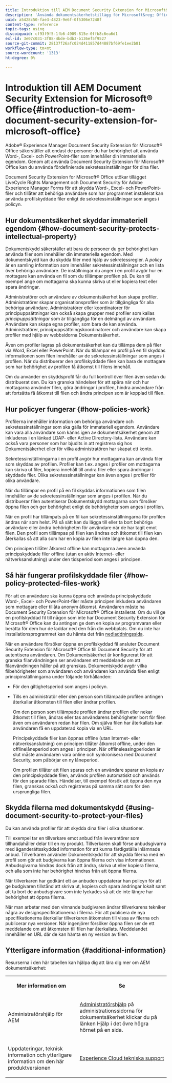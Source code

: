 ```yaml
---
title: Introduktion till AEM Document Security Extension for Microsoft&reg; Kontor
description: 'Använda dokumentsäkerhetstillägg för Microsoft&reg; Office: du kan använda fördefinierade sekretessinställningar på din Microsoft&reg; Office-filer.'
uuid: a5428c50-fae3-4823-9e6f-0f5306e7248f
content-type: reference
topic-tags: using
discoiquuid: cf93f9f5-1fb6-4909-815e-0ffb8c6ea6d1
exl-id: 3e07c031-3f88-4bde-bdb3-b136ef5f9527
source-git-commit: 28137f26afc024d411857d44887bf69fe1ee2b81
workflow-type: tm+mt
source-wordcount: '1313'
ht-degree: 0%

---
```


# Introduktion till AEM Document Security Extension for Microsoft® Office{#introduction-to-aem-document-security-extension-for-microsoft-office}

Adobe® Experience Manager Document Security Extension för Microsoft® Office säkerställer att endast de personer du har behörighet att använda Word-, Excel- och PowerPoint-filer som innehåller din immateriella egendom. Genom att använda Document Security Extension för Microsoft® Office kan du använda fördefinierade sekretessinställningar för dina filer.

Document Security Extension for Microsoft® Office utökar tillägget LiveCycle Rights Management och Document Security för Adobe Experience Manager Forms för att skydda Word-, Excel- och PowerPoint-filer och tillåter att behöriga användare som har programmet installerat kan använda profilskyddade filer enligt de sekretessinställningar som anges i policyn.

## Hur dokumentsäkerhet skyddar immateriell egendom {#how-document-security-protects-intellectual-property}

Dokumentskydd säkerställer att bara de personer du ger behörighet kan använda filer som innehåller din immateriella egendom. Med dokumentskydd kan du skydda filer med hjälp av sekretessregler. A *policy* är en samling information som innehåller sekretessinställningar och en lista över behöriga användare. De inställningar du anger i en profil avgör hur en mottagare kan använda en fil som du tillämpar profilen på. Du kan till exempel ange om mottagarna ska kunna skriva ut eller kopiera text eller spara ändringar.

Administratörer och användare av dokumentsäkerhet kan skapa profiler. Administratörer skapar organisationsprofiler som är tillgängliga för alla behöriga användare. Administratörer eller koordinatorer för principuppsättningar kan också skapa grupper med profiler som kallas *principuppsättningar* som är tillgängliga för en delmängd av användare. Användare kan skapa egna profiler, som bara de kan använda. Administratörer, principuppsättningskoordinatorer och användare kan skapa profiler med hjälp av webbsidorna Dokumentsäkerhet.

Även om profiler lagras på dokumentsäkerhet kan du tillämpa dem på filer via Word, Excel eller PowerPoint. När du tillämpar en profil på en fil skyddas informationen som filen innehåller av de sekretessinställningar som anges i profilen. När du distribuerar den profilskyddade filen kan bara de mottagare som har behörighet av profilen få åtkomst till filens innehåll.

Om du använder en skyddsprofil får du full kontroll över filen även sedan du distribuerat den. Du kan granska händelser för att spåra när och hur mottagarna använder filen, göra ändringar i profilen, hindra användare från att fortsätta få åtkomst till filen och ändra principen som är kopplad till filen.

## Hur policyer fungerar {#how-policies-work}

Profilerna innehåller information om behöriga användare och sekretessinställningar som ska gälla för immateriell egendom. Användare kan vara alla användare som känns igen av dokumentsäkerhet genom att inkluderas i en länkad LDAP- eller Active Directory-lista. Användare kan också vara personer som har bjudits in att registrera sig hos Dokumentsäkerhet eller för vilka administratören har skapat ett konto.

Sekretessinställningarna i en profil avgör hur mottagarna kan använda filer som skyddas av profilen. Profiler kan t.ex. anges i profiler om mottagarna kan skriva ut filer, kopiera innehåll till andra filer eller spara ändringar i skyddade filer. Olika sekretessinställningar kan även anges i profiler för olika användare.

När du tillämpar en profil på en fil skyddas informationen som filen innehåller av de sekretessinställningar som anges i profilen. När du distribuerar filen autentiserar Dokumentskydd mottagarna som försöker öppna filen och ger behörighet enligt de behörigheter som anges i profilen.

När en profil har tillämpats på en fil kan sekretessinställningarna för profilen ändras när som helst. På så sätt kan du lägga till eller ta bort behöriga användare eller ändra behörigheten för användare när de har tagit emot filen. Den profil som tillämpas på filen kan ändras och åtkomst till filen kan återkallas så att alla som har en kopia av filen inte längre kan öppna den.

Om principen tillåter åtkomst offline kan mottagarna även använda principskyddade filer offline (utan en aktiv Internet- eller nätverksanslutning) under den tidsperiod som anges i principen.

## Så här fungerar profilskyddade filer {#how-policy-protected-files-work}

För att en användare ska kunna öppna och använda principskyddade Word-, Excel- och PowerPoint-filer måste principen inkludera användaren som mottagare eller tillåta anonym åtkomst. Användaren måste ha Document Security Extension för Microsoft® Office installerat. Om du vill ge en profilskyddad fil till någon som inte har Document Security Extension för Microsoft® Office kan du antingen ge dem en kopia av programvaran eller berätta för dem hur de laddar ned den från din webbplats. Om du inte har installationsprogrammet kan du hämta det från [nedladdningssida](https://experienceleague.adobe.com/docs/experience-manager-document-security/using/download-installer.html?lang=en).

När en användare försöker öppna en profilskyddad fil ansluter Document Security Extension för Microsoft® Office till Document Security för att autentisera användaren. Om Dokumentsäkerhet är konfigurerat för att granska filanvändningen ser användaren ett meddelande om att filanvändningen håller på att granskas. Dokumentskydd avgör vilka filbehörigheter som användaren och användaren kan använda filen enligt principinställningarna under följande förhållanden:

* För den giltighetsperiod som anges i policyn.
* Tills en administratör eller den person som tillämpade profilen antingen återkallar åtkomsten till filen eller ändrar profilen.

   Om den person som tillämpade profilen ändrar profilen eller nekar åtkomst till filen, ändras eller tas användarens behörigheter bort för filen även om användaren redan har filen. Om själva filen har återkallats kan användaren få en uppdaterad kopia via en URL.

   Principskyddade filer kan öppnas offline (utan Internet- eller nätverksanslutning) om principen tillåter åtkomst offline, under den offlinelåneperiod som anges i principen. När offlineleasingperioden är slut måste användaren vara online och synkronisera med Document Security, som påbörjar en ny låneperiod.

   Om profilen tillåter att filen sparas och en användare sparar en kopia av den principskyddade filen, används profilen automatiskt och används för den sparade filen. Händelser, till exempel försök att öppna den nya filen, granskas också och registreras på samma sätt som för den ursprungliga filen.

## Skydda filerna med dokumentskydd {#using-document-security-to-protect-your-files}

Du kan använda profiler för att skydda dina filer i olika situationer.

Till exempel tar en tillverkare emot anbud från leverantörer som tillhandahåller delar till en ny produkt. Tillverkaren skall förse anbudsgivarna med äganderättsskyddad information för att kunna färdigställa inlämnade anbud. Tillverkaren använder Dokumentskydd för att skydda filerna med en profil som gör att budgivarna kan öppna filerna och visa informationen. Anbudsgivarna hindras dock från att ändra, skriva ut eller kopiera filerna, och alla som inte har behörighet hindras från att öppna filerna.

När tillverkaren har godkänt ett av anbuden uppdaterar han policyn för att ge budgivaren tillstånd att skriva ut, kopiera och spara ändringar lokalt samt att ta bort de anbudsgivare som inte lyckades så att de inte längre har behörighet att öppna filerna.

När man arbetar med den vinnande budgivaren ändrar tillverkarens tekniker några av designspecifikationerna i filerna. För att publicera de nya specifikationerna återkallar tillverkaren åtkomsten till vissa av filerna och publicerar nya versioner. När ingenjörer försöker öppna filen ser de ett meddelande om att åtkomsten till filen har återkallats. Meddelandet innehåller en URL där de kan hämta en ny version av filen.

## Ytterligare information {#additional-information}

Resurserna i den här tabellen kan hjälpa dig att lära dig mer om AEM dokumentsäkerhet:

<table >
 <tbody>
  <tr>
   <th><p>Mer information om</p> </th>
   <th><p>Se</p> </th>
  </tr>
  <tr>
   <td><p>Administratörshjälp för AEM</p> </td>
   <td><p><a href="https://experienceleague.adobe.com/docs/experience-manager-65/forms/administrator-help/get-started/configure-general-aem-forms-settings.html?lang=en">Administratörshjälp</a> på administrationssidorna för dokumentsäkerhet klickar du på länken Hjälp i det övre högra hörnet på en sida.</p> </td>
  </tr>
  <tr>
   <td><p>Uppdateringar, teknisk information och ytterligare information om den här produktversionen</p> </td>
   <td><p><a href="https://experienceleague.adobe.com/?support-solution=General&amp;support-tab=home#support">Experience Cloud tekniska support</a></p> </td>
  </tr>
 </tbody>
</table>
